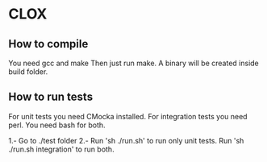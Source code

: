 # CLOX

## How to compile
You need gcc and make
Then just run make. A binary will be created inside build folder.

## How to run tests
For unit tests you need CMocka installed. For integration tests you need perl. You need bash for both.

1.- Go to ./test folder
2.- Run 'sh ./run.sh' to run only unit tests. Run 'sh ./run.sh integration' to run both.
